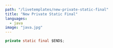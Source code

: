 ```yaml
---
path: "/livetemplates/new-private-static-final"
title: "New Private Static Final"
languages:
  - java
image: "java.jpg"
---
```


```java
private static final $END$;
```
